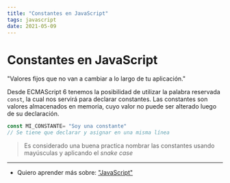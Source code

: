 ```yaml
---
title: "Constantes en JavaScript"
tags: javascript
date: 2021-05-09
---
```


# Constantes en JavaScript
"Valores fijos que no van a cambiar a lo largo de tu aplicación."

Desde ECMAScript 6 tenemos la posibilidad de utilizar la palabra reservada `const`, la cual nos servirá para declarar constantes. Las constantes son valores almacenados en memoria, cuyo valor no puede ser alterado luego de su declaración.

````js
const MI_CONSTANTE= "Soy una constante"
// Se tiene que declarar y asignar en una misma línea
````

> Es considerado una buena practica nombrar las constantes usando mayúsculas y aplicando el _snake case_

***

- Quiero aprender más sobre: ["JavaScript"](../00/javascript)
